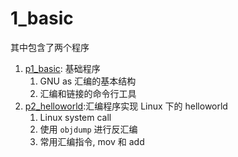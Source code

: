 # 1_basic

其中包含了两个程序
1. [p1_basic](p1_basic.md): 基础程序
	1. GNU as 汇编的基本结构
	2. 汇编和链接的命令行工具
2. [p2_helloworld](p2_helloworld.md):汇编程序实现 Linux 下的 helloworld
	1. Linux system call
	2. 使用 `objdump` 进行反汇编
	3. 常用汇编指令, mov 和 add
